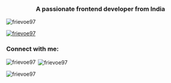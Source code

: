 <h3 align="center">A passionate frontend developer from India</h3>

<p align="left"> <img src="https://komarev.com/ghpvc/?username=frievoe97&label=Profile%20views&color=0e75b6&style=flat" alt="frievoe97" /> </p>

<p align="left"> <a href="https://github.com/ryo-ma/github-profile-trophy"><img src="https://github-profile-trophy.vercel.app/?username=frievoe97" alt="frievoe97" /></a> </p>

<h3 align="left">Connect with me:</h3>
<p align="left">
</p>

<p><img align="left" src="https://github-readme-stats.vercel.app/api/top-langs?username=frievoe97&show_icons=true&locale=en&layout=compact" alt="frievoe97" /></p>

<p>&nbsp;<img align="center" src="https://github-readme-stats.vercel.app/api?username=frievoe97&show_icons=true&locale=en" alt="frievoe97" /></p>

<p><img align="center" src="https://github-readme-streak-stats.herokuapp.com/?user=frievoe97&" alt="frievoe97" /></p>
